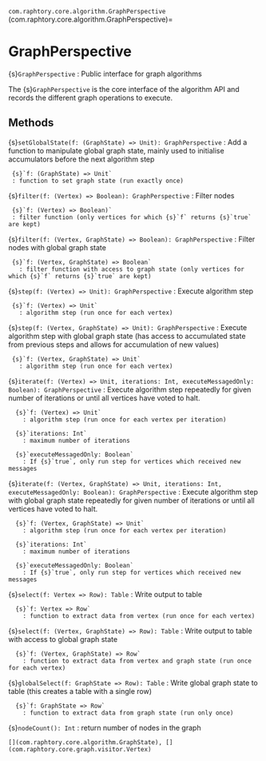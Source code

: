 `com.raphtory.core.algorithm.GraphPerspective`
(com.raphtory.core.algorithm.GraphPerspective)=
# GraphPerspective

{s}`GraphPerspective`
 : Public interface for graph algorithms

The {s}`GraphPerspective` is the core interface of the algorithm API and records the different graph operations
to execute.

## Methods

 {s}`setGlobalState(f: (GraphState) => Unit): GraphPerspective`
   : Add a function to manipulate global graph state, mainly used to initialise accumulators
      before the next algorithm step

     {s}`f: (GraphState) => Unit`
     : function to set graph state (run exactly once)

 {s}`filter(f: (Vertex) => Boolean): GraphPerspective`
   : Filter nodes

     {s}`f: (Vertex) => Boolean)`
     : filter function (only vertices for which {s}`f` returns {s}`true` are kept)

 {s}`filter(f: (Vertex, GraphState) => Boolean): GraphPerspective`
   : Filter nodes with global graph state

     {s}`f: (Vertex, GraphState) => Boolean`
       : filter function with access to graph state (only vertices for which {s}`f` returns {s}`true` are kept)

 {s}`step(f: (Vertex) => Unit): GraphPerspective`
   : Execute algorithm step

     {s}`f: (Vertex) => Unit`
       : algorithm step (run once for each vertex)

 {s}`step(f: (Vertex, GraphState) => Unit): GraphPerspective`
   : Execute algorithm step with global graph state (has access to accumulated state from
     previous steps and allows for accumulation of new values)

     {s}`f: (Vertex, GraphState) => Unit`
       : algorithm step (run once for each vertex)

 {s}`iterate(f: (Vertex) => Unit, iterations: Int, executeMessagedOnly: Boolean): GraphPerspective`
    : Execute algorithm step repeatedly for given number of iterations or until all vertices have
      voted to halt.

      {s}`f: (Vertex) => Unit`
        : algorithm step (run once for each vertex per iteration)

      {s}`iterations: Int`
        : maximum number of iterations

      {s}`executeMessagedOnly: Boolean`
        : If {s}`true`, only run step for vertices which received new messages

  {s}`iterate(f: (Vertex, GraphState) => Unit, iterations: Int, executeMessagedOnly: Boolean): GraphPerspective`
    : Execute algorithm step with global graph state repeatedly for given number of iterations or
      until all vertices have voted to halt.

      {s}`f: (Vertex, GraphState) => Unit`
        : algorithm step (run once for each vertex per iteration)

      {s}`iterations: Int`
        : maximum number of iterations

      {s}`executeMessagedOnly: Boolean`
        : If {s}`true`, only run step for vertices which received new messages

 {s}`select(f: Vertex => Row): Table`
    : Write output to table

      {s}`f: Vertex => Row`
        : function to extract data from vertex (run once for each vertex)

 {s}`select(f: (Vertex, GraphState) => Row): Table`
    : Write output to table with access to global graph state

      {s}`f: (Vertex, GraphState) => Row`
        : function to extract data from vertex and graph state (run once for each vertex)

 {s}`globalSelect(f: GraphState => Row): Table`
    : Write global graph state to table (this creates a table with a single row)

      {s}`f: GraphState => Row`
        : function to extract data from graph state (run only once)

 {s}`nodeCount(): Int`
    : return number of nodes in the graph

```{seealso}
[](com.raphtory.core.algorithm.GraphState), [](com.raphtory.core.graph.visitor.Vertex)
```